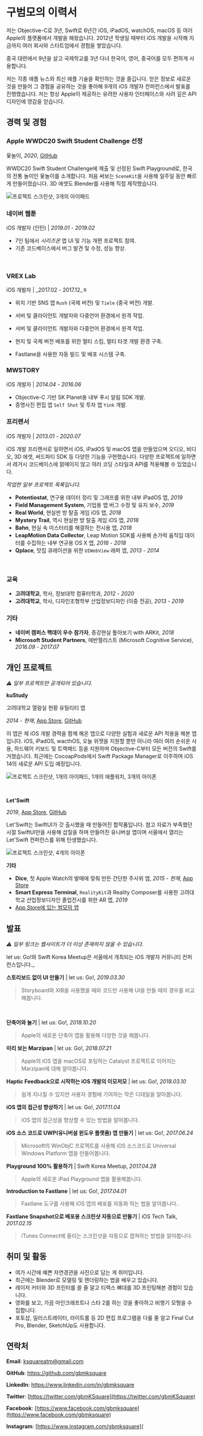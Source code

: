 # 구범모의 이력서



저는 Objective-C로 3년, Swift로 6년간 iOS, iPadOS, watchOS, macOS 등 여러 Apple의 플랫폼에서 개발을 해왔습니다. 2012년 학생일 때부터 iOS 개발을 시작해 지금까지 여러 회사와 스타트업에서 경험을 쌓았습니다.

중국 대련에서 9년을 살고 국제학교를 3년 다녀 한국어, 영어, 중국어를 모두 편하게 사용합니다.

저는 각종 애플 뉴스와 최신 애플 기술을 확인하는 것을 즐깁니다. 얻은 정보로 새로운 것을 만들어 그 경험을 공유하는 것을 좋아해 9개의 iOS 개발자 컨퍼런스에서 발표를 진행했습니다. 저는 항상 Apple이 제공하는 유려한 사용자 인터페이스와 사려 깊은 API 디자인에 영감을 얻습니다.



## 경력 및 경험
### Apple WWDC20 Swift Student Challenge 선정

윷놀이, _2020_, [GitHub](https://github.com/gbmksquare/WWDC-2020)

WWDC20 Swift Student Challenge에 제출 및 선정된 Swift Playground로, 한국의 전통 놀이인 윷놀이를 소개합니다. 처음 써보는 `SceneKit`을 사용해 일주일 동안 빠르게 만들어졌습니다. 3D 에셋도 Blender를 사용해 직접 제작했습니다.

![프로젝트 스크린샷, 3개의 아이패드](/Users/gbm/Developer/Projects/Personal/Resume/Images/Yut.png)

### 네이버 웹툰

iOS 개발자 (인턴) | _2019.01 - 2019.02_

* 7인 팀에서 _시리즈온_ 앱 UI 및 기능 개편 프로젝트 참여.
* 기존 코드베이스에서 버그 발견 및 수정, 성능 향상.

<div style="page-break-after: always; visibility: hidden"> 
\pagebreak 
</div>

### VREX Lab

iOS 개발자 | _2017.02 - 2017.12_ㅎ

* 위치 기반 SNS 앱 `Rush` (국제 버전) 및 `Tiele` (중국 버전) 개발.
* 서버 및 클라이언트 개발자와 다중언어 환경에서 원격 작업.

* 서버 및 클라이언트 개발자와 다중언어 환경에서 원격 작업.

* 현지 및 국제 버전 배포를 위한 멀티 스킴, 멀티 타겟 개발 환경 구축.

* Fastlane을 사용한 자동 빌드 및 배포 시스템 구축.



### MWSTORY

iOS 개발자 | _2014.04 - 2016.06_

* Objective-C 기반 SK Planet용 내부 푸시 알림 SDK 개발.
* 증명사진 편집 앱 `Self Shot` 및 투자 앱  `Yink` 개발.



### 프리랜서

iOS 개발자 | _2013.01 - 2020.07_

iOS 개발 프리랜서로 일하면서 iOS, iPadOS 및 macOS 앱을 만들었으며 오디오, 비디오, 3D 에셋, 써드파티 SDK 등 다양한 기능을 구현했습니다. 다양한 프로젝트에 일하면서 레거시 코드베이스에 얽매이지 않고 여러 코딩 스타일과 API를 적용해볼 수 있었습니다.

_작업한 일부 프로젝트 목록입니다._

* __Potentiostat__, 연구용 데이터 정리 및 그래프를 위한 내부 iPadOS 앱, _2019_
* __Field Management System__, 기업용 앱 버그 수정 및 유지 보수, _2019_
* __Real World__, 현실판 방 탈출 게임 iOS 앱, _2018_
* __Mystery Trail__, 역시 현실판 방 탈출 게임 iOS 앱, _2018_
* __Bahn__, 현실 속 미스터리를 해결하는 전시용 앱, _2018_
* __LeapMotion Data Collector__, Leap Motion SDK를 사용해 손가락 움직임 데이터를 수집하는 내부 연규용 OS X 앱, _2016 - 2018_
* __Qplace__, 맛집 큐레이션을 위한 `UIWebView` 래퍼 앱, _2013 - 2014_

<div style="page-break-after: always; visibility: hidden"> 
\pagebreak 
</div>

### 교육

* __고려대학교__, 학사, 정보대학 컴퓨터학과, _2012 - 2020_
* __고려대학교__, 학사, 디자인조형학부 산업정보디자인 (이중 전공), _2013 - 2019_


### 기타

* __네이버 캠퍼스 핵데이 우수 참가자__, 증강현실 톺아보기 with ARKit, _2018_
* __Microsoft Student Partners__, 에반젤리스트 (Microsoft Cognitive Service), _2016.09 - 2017.07_



## 개인 프로젝트

_⚠️ 일부 프로젝트만 공개되어 있습니다._

__kuStudy__

고려대학교 열람실 현황 유틸리티 앱

_2014 - 현재_, [App Store](https://apps.apple.com/app/id925255895), [GitHub](https://github.com/gbmksquare/kuStudy)

이 앱은 제 iOS 개발 경력을 함께 해온 앱으로 다양한 실험과 새로운 API 적용을 해본 앱입니다. iOS, iPadOS, wacthOS, 오늘 위젯을 지원할 뿐만 아니라 여러  여러 손쉬운 사용, 하드웨어 키보드 및 트랙패드 등을 지원하며 Objective-C부터 모든 버전의 Swift를 거쳤습니다. 최근에는 CocoapPods에서 Swift Package Manager로 이주하며 iOS 14의 새로운 API 도입 예정입니다.

![프로젝트 스크린샷, 1개의 아이패드, 1개의 애플워치, 3개의 아이폰](./Images/kuStudy.png)

<div style="page-break-after: always; visibility: hidden"> 
\pagebreak 
</div>

__Let'Swift__

_2019_, [App Store](https://apps.apple.com/app/id1282995254), [GitHub](https://github.com/cleanios/LetSwift)

Let'Swift는 SwiftUI가 갓 출시했을 때 만들어진 합작품입니다. 참고 자료가 부족했던 시절 SwiftUI만을 사용해 삽질을 하며 만들어진 유니버설 앱이며 서울에서 열리는 Let'Swift 컨퍼런스를 위해 탄생했습니다.

![프로젝트 스크린샷, 4개의 아이폰](./Images/LetSwift.png)

__기타__

* __Dice__, 첫 Apple Watch의 발매에 맞춰 만든 간단한 주사위 앱, _2015 - 현재_, [App Store](https://apps.apple.com/app/id989101771)
* __Smart Express Terminal__,  `RealityKit`과 Reality Composer를 사용한 고려대학교 산업정보디자인 졸업전시를 위한 AR 앱, _2019_
* [App Store에 있는 범모의 앱](https://apps.apple.com/developer/bummo-koo/id918897632)



## 발표

_⚠️ 일부 링크는 웹사이트가 더 이상 존재하지 않을 수 있습니다._

let us: Go!와 Swift Korea Meetup은 서울에서 개최되는 iOS 개발자 커뮤니티 컨퍼런스입니다._

__스토리보드 없이 UI 만들기__ | let us: Go!, _2019.03.30_

> Storyboard와 XIB을 사용했을 때와 코드만 사용해 UI을 만들 때의 경우를 비교해봅니다.
>

<div style="page-break-after: always; visibility: hidden"> 
\pagebreak 
</div>

__단축어와 놀기__ | let us: Go!, _2018.10.20_

> Apple의 새로운 단축어 앱을 활용해 다양한 것을 해봅니다.
>



__미리 보는 Marzipan__ | let us: Go!, _2018.07.21_

> Apple의 iOS 앱을 macOS로 포팅하는 Catalyst 프로젝트로 이어지는 Marzipan에 대해 알아봅니다.
>



__Haptic Feedback으로 시작하는 iOS 개발의 이모저모__ | let us: Go!, _2018.03.10_

> 쉽게 지나칠 수 있지만 사용자 경험에 기여하는 작은 디테일을 알아봅니다.
>



__iOS 앱의 접근성 향상하기__ | let us: Go!, _2017.11.04_

>  iOS 앱의 접근성을 향상할 수 있는 방법을 알아봅니다.
>



__iOS 소스 코드로 UWP(유니버설 윈도우 플랫폼) 앱 만들기__ | let us: Go!, _2017.06.24_

> Microsoft의 WinObjC 프로젝트를 사용해 iOS 소스코드로 Universal Windows Platform 앱을 만들어봅니다.
>



__Playground 100% 활용하기__ | Swift Korea Meetup, _2017.04.28_

> Apple의 새로운 iPad Playground 앱을 활용해봅니다.
>



__Introduction to Fastlane__ | let us: Go!, _2017.04.01_

> Fastlane 도구를 사용해 iOS 앱의 배포를 자동화 하는 법을 알아봅니다..
>




__Fastlane Snapshot으로 배포용 스크린샷 자동으로 만들기__ | iOS Tech Talk, _2017.02.15_

> iTunes Connect에 올리는 스크린샷을 자동으로 캡쳐하는 방법을 알아봅니다.
>



## 취미 및 활동

* 여가 시간에 예쁜 자연경관을 사진으로 담는 게 취미입니다.
* 최근에는 Blender로 모델링 및 렌더링하는 법을 배우고 있습니다.
* 레이저 커터와 3D 프린터를 쓸 줄 알고 티렉스 뼈대를 3D 프린팅해본 경험이 있습니다.
* 영화를 보고, 가끔 마인크래프트나 스타 2를 하는 것을 좋아하고 비행기 모형을 수집합니다.
* 포토샵, 일러스트레이터, 라이트룸 등 2D 편집 프로그램을 다룰 줄 알고 Final Cut Pro, Blender, SketchUp도 사용합니다.



## 연락처

__Email__: ksquareatm@gmail.com



__GitHub__: https://github.com/gbmksquare

__LinkedIn__: https://www.linkedin.com/in/gbmksquare



__Twitter__: [https://twitter.com/gbmKSquare](https://twitter.com/gbmKSquare)

__Facebook__: [https://www.facebook.com/gbmksquare](https://www.facebook.com/gbmksquare)

__Instagram__: [https://www.instagram.com/gbmksquare](



<!-- 비밀 메시지를 찾으셨네요! 관심과 정성에 박수를 드립니다. 👻-->